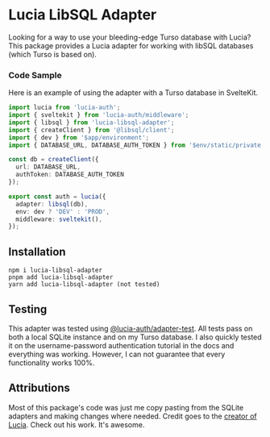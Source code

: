 # Lucia LibSQL Adapter
Looking for a way to use your bleeding-edge Turso database with Lucia? This package provides
a Lucia adapter for working with libSQL databases (which Turso is based on).

### Code Sample
Here is an example of using the adapter with a Turso database in SvelteKit.

```ts
import lucia from 'lucia-auth';
import { sveltekit } from 'lucia-auth/middleware';
import { libsql } from 'lucia-libsql-adapter';
import { createClient } from '@libsql/client';
import { dev } from '$app/environment';
import { DATABASE_URL, DATABASE_AUTH_TOKEN } from '$env/static/private';

const db = createClient({
  url: DATABASE_URL,
  authToken: DATABASE_AUTH_TOKEN
});

export const auth = lucia({
  adapter: libsql(db),
  env: dev ? 'DEV' : 'PROD',
  middleware: sveltekit(),
});
```

## Installation

```
npm i lucia-libsql-adapter
pnpm add lucia-libsql-adapter
yarn add lucia-libsql-adapter (not tested)
```

## Testing
This adapter was tested using [@lucia-auth/adapter-test](https://github.com/pilcrowOnPaper/lucia/tree/main/packages/adapter-test).
All tests pass on both a local SQLite instance and on my Turso database.
I also quickly tested it on the username-password authentication tutorial in the docs and everything was working.
However, I can not guarantee that every functionality works 100%.

## Attributions
Most of this package's code was just me copy pasting from the SQLite adapters and making changes where needed.
Credit goes to the [creator of Lucia](https://github.com/pilcrowOnPaper). Check out his work. It's awesome.
